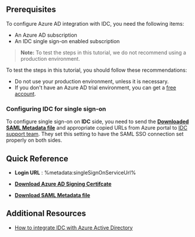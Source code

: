 ## Prerequisites

To configure Azure AD integration with IDC, you need the following items:

- An Azure AD subscription
- An IDC single sign-on enabled subscription

> **Note:**
> To test the steps in this tutorial, we do not recommend using a production environment.

To test the steps in this tutorial, you should follow these recommendations:

- Do not use your production environment, unless it is necessary.
- If you don't have an Azure AD trial environment, you can get a [free account](https://azure.microsoft.com/free/).

### Configuring IDC for single sign-on

To configure single sign-on on **IDC** side, you need to send the **[Downloaded SAML Metadata file](%metadata:metadataDownloadUrl%)** and appropriate copied URLs from Azure portal to [IDC support team](mailto:webchanneldev@idc.com). They set this setting to have the SAML SSO connection set properly on both sides.

## Quick Reference

* **Login URL** : %metadata:singleSignOnServiceUrl%

* **[Download Azure AD Signing Certifcate](%metadata:CertificateDownloadRawUrl%)**

* **[Download SAML Metadata file](%metadata:metadataDownloadUrl%)**

## Additional Resources

* [How to integrate IDC with Azure Active Directory](https://docs.microsoft.com/azure/active-directory/saas-apps/idc-tutorial)
